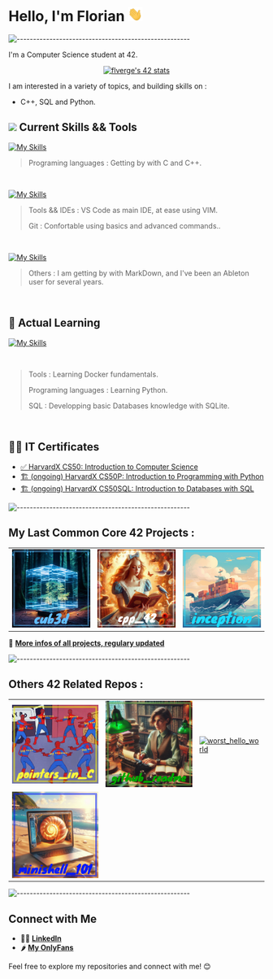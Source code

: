 # Hello, I'm Florian  <img src="https://github.com/maitreverge/maitreverge/blob/master/assets/Hi.gif" width="29px">


![-----------------------------------------------------](https://raw.githubusercontent.com/andreasbm/readme/master/assets/lines/rainbow.png)

I'm a Computer Science student at 42.

<!--- <div align=center>
<a href="https://github.com/Coday-meric/badge42"><img src="https://badge42.coday.fr/api/v2/clppvo4x5190601t6rwfyn6u9/stats?cursusId=21&coalitionId=318" alt="flverge's 42 stats" /></a>
</div> --->

<div align=center>
  <a href="https://github.com/oakoudad/badge42"><img src="https://badge.mediaplus.ma/greenbinary/flverge?1337Badge=off&UM6P=off" alt="flverge's 42 stats" /></a>
</div>



I am interested in a variety of topics, and building skills on : 
- C++, SQL and Python.

## <img src="https://media2.giphy.com/media/QssGEmpkyEOhBCb7e1/giphy.gif?cid=ecf05e47a0n3gi1bfqntqmob8g9aid1oyj2wr3ds3mg700bl&rid=giphy.gif" width ="25">              Current Skills && Tools

[![My Skills](https://skillicons.dev/icons?i=c,cpp)](https://skillicons.dev)
<br>

> Programing languages : Getting by with C and C++.
> 
</br>

[![My Skills](https://skillicons.dev/icons?i=vscode,vim,git)](https://skillicons.dev)
<br>

> Tools && IDEs : VS Code as main IDE, at ease using VIM.
> 
> Git : Confortable using basics and advanced commands..
</br>

[![My Skills](https://skillicons.dev/icons?i=markdown,ableton)](https://skillicons.dev)
<br>

> Others : I am getting by with MarkDown, and I've been an Ableton user for several years.
</br>

## 🧠 Actual Learning

[![My Skills](https://skillicons.dev/icons?i=docker,python,sqlite)](https://skillicons.dev)

<br>

> Tools : Learning Docker fundamentals.
>
> Programing languages : Learning Python.
>
> SQL : Developping basic Databases knowledge with SQLite.

</br>

## 🧑‍🎓 IT Certificates
- [✅ HarvardX CS50: Introduction to Computer Science](https://courses.edx.org/certificates/3c23245bdf0142f3b892530c677d34bb)
- [🏗️ (ongoing) HarvardX CS50P: Introduction to Programming with Python](https://www.edx.org/learn/python/harvard-university-cs50-s-introduction-to-programming-with-python)
- [🏗️ (ongoing) HarvardX CS50SQL: Introduction to Databases with SQL](https://www.edx.org/learn/sql/harvard-university-cs50-s-introduction-to-databases-with-sql)


![-----------------------------------------------------](https://raw.githubusercontent.com/andreasbm/readme/master/assets/lines/rainbow.png)

## My Last Common Core 42 Projects :

<table>
  <tr>
    <td>
      <a href="https://github.com/maitreverge/cub3d">
        <img src="https://github.com/maitreverge/cub3d/blob/master/img/cub3d.png" alt="cub3d" width="100%">
      </a>
    </td>
    <td>
      <a href="https://github.com/maitreverge/cpp_42">
        <img src="https://github.com/maitreverge/cpp_42/blob/master/img/cpp_42.png" alt="cpp_42" width="100%">
      </a>
    </td>
    <td>
      <a href="https://github.com/maitreverge/inception">
        <img src="https://github.com/maitreverge/inception/blob/master/img/inception.png" alt="inception" width="100%">
      </a>
    </td>
  </tr>
</table>


🚀 [**More infos of all projects, regulary updated**](https://github.com/maitreverge/42_projects)

![-----------------------------------------------------](https://raw.githubusercontent.com/andreasbm/readme/master/assets/lines/rainbow.png)

## Others 42 Related Repos :

<table>
  <tr>
    <td>
      <a href="https://github.com/maitreverge/pointers_in_C">
      <img src="https://github.com/maitreverge/pointers_in_C/blob/master/img/spider.png" alt="worst_hello_world" width="100%">
      </a>
    </td>
    <td>
      <a href="https://github.com/maitreverge/github_readme">
        <img src="https://github.com/maitreverge/github_readme/blob/master/img/github.png" alt="github_readme" width="100%">
      </a>
    </td>
    <td>
      <a href="https://github.com/maitreverge/worst_hello_world">
        <img src="https://github.com/maitreverge/worst_hello_world/blob/master/img/whw.png" alt="worst_hello_world" width="100%">
      </a>
    </td>
  </tr>
  <tr>
    <td>
        <a href="https://github.com/maitreverge/minishell_101">
        <img src="https://github.com/maitreverge/minishell_101/blob/master/img/minishell_101.png" alt="minishell_101" width="100%">
      </a>
    </td>
  </tr>
</table>



![-----------------------------------------------------](https://raw.githubusercontent.com/andreasbm/readme/master/assets/lines/rainbow.png)

## Connect with Me

- 🧑‍💻 [**LinkedIn**](https://www.linkedin.com/in/florianverge)
- 🌶️ [**My OnlyFans**](https://www.youtube.com/watch?v=dQw4w9WgXcQ&autoplay=1)

Feel free to explore my repositories and connect with me! 😊
